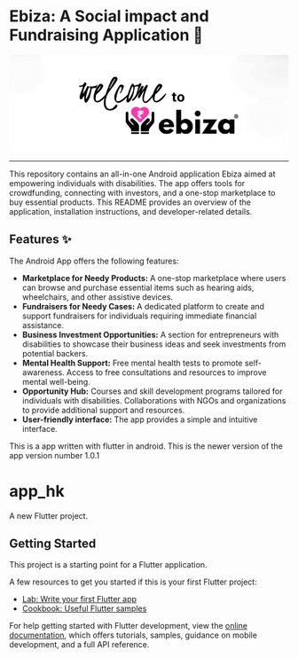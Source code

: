 # Ebiza: A Social impact and Fundraising Application 💸

![ebiza Logo](https://raw.githubusercontent.com/namish18/ebiza/main/assets/images/Screenshot%202025-01-27%20002121.png)

---

This repository contains an all-in-one Android application Ebiza aimed at empowering individuals with disabilities. The app offers tools for crowdfunding, connecting with investors, and a one-stop marketplace to buy essential products.
This README provides an overview of the application, installation instructions, and developer-related details.

## Features ✨

The Android App offers the following features:

- **Marketplace for Needy Products:** A one-stop marketplace where users can browse and purchase essential items such as hearing aids, wheelchairs, and other assistive devices.
- **Fundraisers for Needy Cases:** A dedicated platform to create and support fundraisers for individuals requiring immediate financial assistance.
- **Business Investment Opportunities:** A section for entrepreneurs with disabilities to showcase their business ideas and seek investments from potential backers.
- **Mental Health Support:** Free mental health tests to promote self-awareness. Access to free consultations and resources to improve mental well-being.
- **Opportunity Hub:** Courses and skill development programs tailored for individuals with disabilities. Collaborations with NGOs and organizations to provide additional support and resources.
- **User-friendly interface:** The app provides a simple and intuitive interface.

This is a app written with flutter in android. This is the newer version of the app 
version number 1.0.1
# app_hk

A new Flutter project.

## Getting Started

This project is a starting point for a Flutter application.

A few resources to get you started if this is your first Flutter project:

- [Lab: Write your first Flutter app](https://docs.flutter.dev/get-started/codelab)
- [Cookbook: Useful Flutter samples](https://docs.flutter.dev/cookbook)

For help getting started with Flutter development, view the
[online documentation](https://docs.flutter.dev/), which offers tutorials,
samples, guidance on mobile development, and a full API reference.
